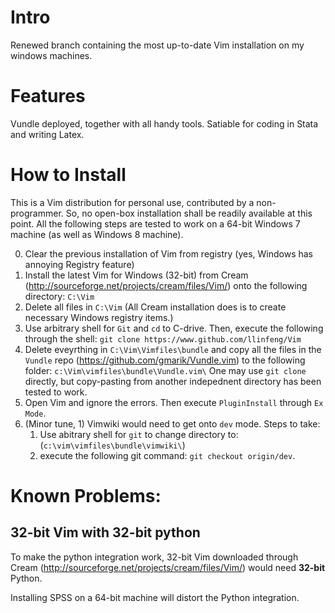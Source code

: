 # Intro
Renewed branch containing the most up-to-date Vim installation on my windows machines.

# Features
Vundle deployed, together with all handy tools. Satiable for coding in Stata and writing Latex.

# How to Install
This is a Vim distribution for personal use, contributed by a non-programmer. So, no open-box installation shall be readily available at this point. All the following steps are tested to work on a 64-bit Windows 7 machine (as well as Windows 8 machine).

0. Clear the previous installation of Vim from registry (yes, Windows has annoying Registry feature)
1. Install the latest Vim for Windows (32-bit) from Cream (http://sourceforge.net/projects/cream/files/Vim/) onto the following directory: 
    ````C:\Vim````
2. Delete all files in `C:\Vim` (All Cream installation does is to create necessary Windows registry items.)
3. Use arbitrary shell for `Git` and `cd` to C-drive. Then, execute the following through the shell: 
    ````git clone https://www.github.com/llinfeng/Vim````
4. Delete eveyrthing in `C:\Vim\Vimfiles\bundle` and copy all the files in the `Vundle` repo (https://github.com/gmarik/Vundle.vim) to the following folder:
    ````c:\Vim\vimfiles\bundle\Vundle.vim\````
    One may use `git clone` directly, but copy-pasting from another indepednent directory has been tested to work.
5. Open Vim and ignore the errors. Then execute `PluginInstall` through `Ex Mode`.
6. (Minor tune, 1) Vimwiki would need to get onto `dev` mode. Steps to take: 
    1) Use abitrary shell for `git` to change directory to: (`c:\vim\vimfiles\bundle\vimwiki\`)
    2) execute the following git command: `git checkout origin/dev`.

# Known Problems:
## 32-bit Vim with 32-bit python
To make the python integration work, 32-bit Vim downloaded through Cream (http://sourceforge.net/projects/cream/files/Vim/) would need **32-bit** Python.

Installing SPSS on a 64-bit machine will distort the Python integration.
